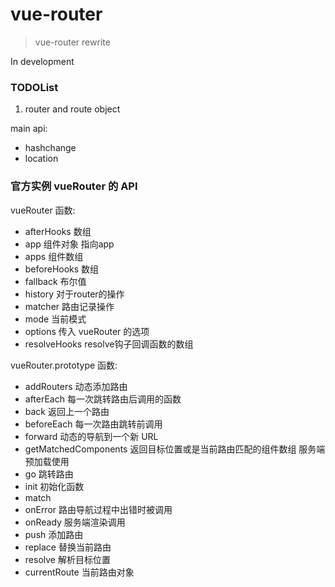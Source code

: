 # vue-router

> vue-router rewrite

In development

### TODOList


1. router and route object


main api:

- hashchange
- location


### 官方实例 vueRouter 的 API

vueRouter 函数:
- afterHooks 数组
- app 组件对象 指向app
- apps 组件数组
- beforeHooks 数组
- fallback 布尔值
- history 对于router的操作
- matcher 路由记录操作
- mode 当前模式
- options 传入 vueRouter 的选项
- resolveHooks resolve钩子回调函数的数组

vueRouter.prototype 函数:
- addRouters 动态添加路由
- afterEach 每一次跳转路由后调用的函数
- back 返回上一个路由
- beforeEach 每一次路由跳转前调用
- forward 动态的导航到一个新 URL
- getMatchedComponents  返回目标位置或是当前路由匹配的组件数组 服务端预加载使用
- go 跳转路由
- init 初始化函数 
- match 
- onError 路由导航过程中出错时被调用
- onReady 服务端渲染调用
- push 添加路由
- replace 替换当前路由
- resolve 解析目标位置
- currentRoute 当前路由对象
